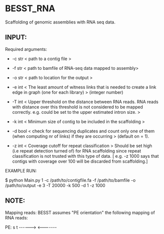 BESST_RNA
=========

Scaffolding of genomic assemblies with RNA seq data.


INPUT:
-------
Required arguments:

* -c str < path to a contig file >  

*  -f str < path to bamfile of RNA-seq data mapped to assembly> 

* -o str < path to location for the output >

* -e int < The least amount of witness links that is needed to create a link edge in graph (one for each library) > (integer number) 

* -T int < Upper threshold on the distance between RNA reads. RNA reads with distance over this threshold is not considered to be mapped correctly. e.g. could be set to the upper estimated intron size. >

* -k  int < Minimum size of contig to be included in the scaffolding > 

* -d bool < check for sequencing duplicates and count only one of them (when computing nr of links) if they are occurring > (default on = 1).

* -z int < Coverage cutoff for repeat classification > Should be set high (i.e repeat detection turned of) for RNA scaffolding since repeat classification is not trusted with this type of data. [ e.g. -z 1000 says that contigs with coverage over 100 will be discarded from scaffolding.]



EXAMPLE RUN:

$ python Main.py 1 -c /path/to/contigfile.fa -f /path/to/bamfile -o /path/to/output	-e 3  -T 20000 -k 500  -d 1  -z 1000 



NOTE:
-------

Mapping reads: BESST assumes "PE orientation" the following mapping of RNA reads:

PE: 
   s                    t
   ------>      <-------









